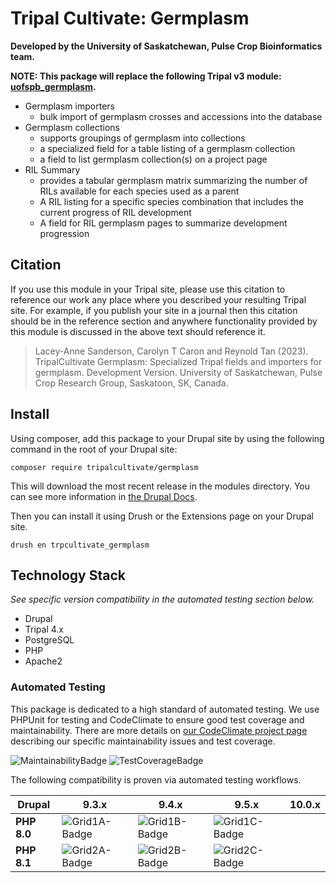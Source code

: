 # Tripal Cultivate: Germplasm

**Developed by the University of Saskatchewan, Pulse Crop Bioinformatics team.**

**NOTE: This package will replace the following Tripal v3 module: [uofspb_germplasm](https://github.com/UofS-Pulse-Binfo/uofspb_germplasm/tree/7.x-3.x).**

<!-- Summarize the main features of this package in point form below. -->

- Germplasm importers
    - bulk import of germplasm crosses and accessions into the database
- Germplasm collections
    - supports groupings of germplasm into collections
    - a specialized field for a table listing of a germplasm collection
    - a field to list germplasm collection(s) on a project page
- RIL Summary
    - provides a tabular germplasm matrix summarizing the number of RILs available for each species used as a parent
    - A RIL listing for a specific species combination that includes the current progress of RIL development
    - A field for RIL germplasm pages to summarize development progression

## Citation

If you use this module in your Tripal site, please use this citation to reference our work any place where you described your resulting Tripal site. For example, if you publish your site in a journal then this citation should be in the reference section and anywhere functionality provided by this module is discussed in the above text should reference it.

> Lacey-Anne Sanderson, Carolyn T Caron and Reynold Tan (2023). TripalCultivate Germplasm: Specialized Tripal fields and importers for germplasm. Development Version. University of Saskatchewan, Pulse Crop Research Group, Saskatoon, SK, Canada.

## Install

Using composer, add this package to your Drupal site by using the following command in the root of your Drupal site:

```
composer require tripalcultivate/germplasm
```

This will download the most recent release in the modules directory. You can see more information in [the Drupal Docs](https://www.drupal.org/docs/develop/using-composer/manage-dependencies).

Then you can install it using Drush or the Extensions page on your Drupal site.

```
drush en trpcultivate_germplasm
```

## Technology Stack

*See specific version compatibility in the automated testing section below.*

- Drupal
- Tripal 4.x
- PostgreSQL
- PHP
- Apache2

### Automated Testing

This package is dedicated to a high standard of automated testing. We use
PHPUnit for testing and CodeClimate to ensure good test coverage and maintainability.
There are more details on [our CodeClimate project page] describing our specific
maintainability issues and test coverage.

![MaintainabilityBadge]
![TestCoverageBadge]

The following compatibility is proven via automated testing workflows.

| Drupal | 9.3.x | 9.4.x | 9.5.x | 10.0.x |
|--------|-------|-------|-------|--------|
| **PHP 8.0** | ![Grid1A-Badge] | ![Grid1B-Badge] | ![Grid1C-Badge] |  |
| **PHP 8.1** | ![Grid2A-Badge] | ![Grid2B-Badge] | ![Grid2C-Badge] |  |

[our CodeClimate project page]: https://codeclimate.com/github/TripalCultivate/TripalCultivate-Germplasm
[MaintainabilityBadge]: https://api.codeclimate.com/v1/badges/0619dcf991bd5e5114fb/maintainability
[TestCoverageBadge]: https://api.codeclimate.com/v1/badges/0619dcf991bd5e5114fb/test_coverage

[Grid1A-Badge]: https://github.com/TripalCultivate/TripalCultivate-Germplasm/actions/workflows/MAIN-phpunit-Grid1A.yml/badge.svg
[Grid1B-Badge]: https://github.com/TripalCultivate/TripalCultivate-Germplasm/actions/workflows/MAIN-phpunit-Grid1B.yml/badge.svg
[Grid1C-Badge]: https://github.com/TripalCultivate/TripalCultivate-Germplasm/actions/workflows/MAIN-phpunit-Grid1C.yml/badge.svg

[Grid2A-Badge]: https://github.com/TripalCultivate/TripalCultivate-Germplasm/actions/workflows/MAIN-phpunit-Grid2A.yml/badge.svg
[Grid2B-Badge]: https://github.com/TripalCultivate/TripalCultivate-Germplasm/actions/workflows/MAIN-phpunit-Grid2B.yml/badge.svg
[Grid2C-Badge]: https://github.com/TripalCultivate/TripalCultivate-Germplasm/actions/workflows/MAIN-phpunit-Grid2C.yml/badge.svg
[Grid2D-Badge]: https://github.com/TripalCultivate/TripalCultivate-Germplasm/actions/workflows/MAIN-phpunit-Grid2D.yml/badge.svg
